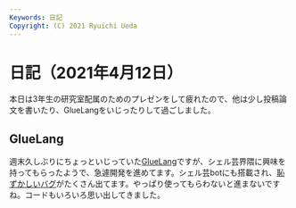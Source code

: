 ```yaml
---
Keywords: 日記
Copyright: (C) 2021 Ryuichi Ueda
---
```


# 日記（2021年4月12日）

本日は3年生の研究室配属のためのプレゼンをして疲れたので、他は少し投稿論文を書いたり、GlueLangをいじったりして過ごしました。

## GlueLang

週末久しぶりにちょっといじっていた[GlueLang](/?page=GlueLang)ですが、シェル芸界隈に興味を持ってもらったようで、急遽開発を進めてます。シェル芸botにも搭載され、[恥ずかしいバグ](https://github.com/ryuichiueda/GlueLang/issues)がたくさん出てます。やっぱり使ってもらわないと進まないですね。コードもいろいろ思い出してきました。


